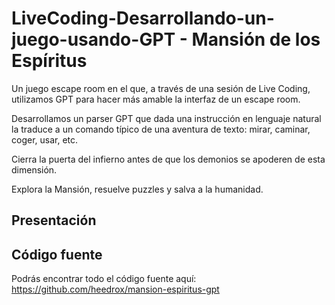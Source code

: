 # LiveCoding-Desarrollando-un-juego-usando-GPT - Mansión de los Espíritus 

Un juego escape room en el que, a través de una sesión de Live Coding, utilizamos GPT para
hacer más amable la interfaz de un escape room.

Desarrollamos un parser GPT que dada una instrucción en lenguaje natural la traduce a un
comando típico de una aventura de texto: mirar, caminar, coger, usar, etc.

Cierra la puerta del infierno antes de que los demonios se apoderen de esta dimensión.

Explora la Mansión, resuelve puzzles y salva a la humanidad.

## Presentación


## Código fuente

Podrás encontrar todo el código fuente aquí: 
https://github.com/heedrox/mansion-espiritus-gpt
